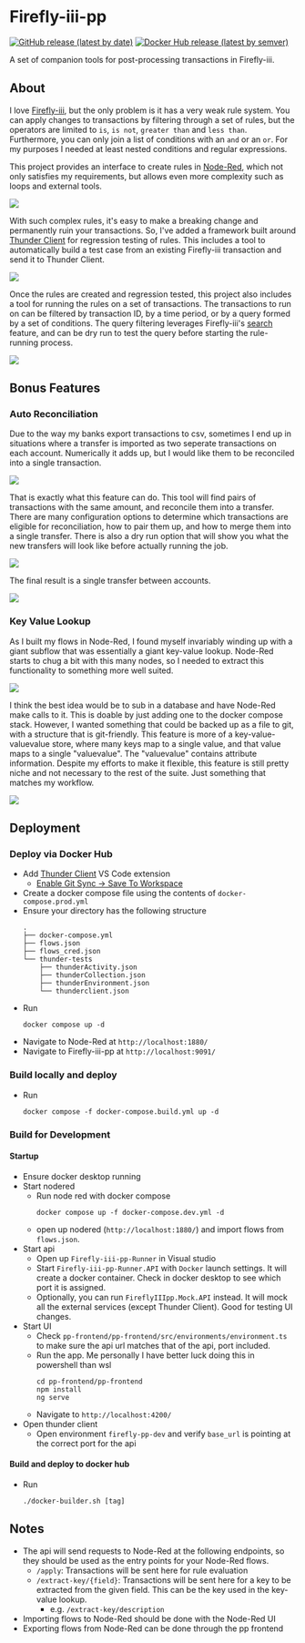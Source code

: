 # Firefly-iii-pp

[![GitHub release (latest by date)](https://img.shields.io/github/v/release/haondt/firefly-iii-pp)](https://github.com/haondt/firefly-iii-pp/releases/latest)
[![Docker Hub release (latest by semver)](https://img.shields.io/docker/v/haumea/fireflyiii-pp?label=docker%20hub&sort=semver)](https://hub.docker.com/r/haumea/fireflyiii-pp)

A set of companion tools for post-processing transactions in Firefly-iii.

## About

I love [Firefly-iii](https://github.com/firefly-iii/firefly-iii), but the only problem is it has a very weak rule system. You can apply changes to transactions by filtering through a set of rules, but the operators are limited to `is`, `is not`, `greater than` and `less than`. Furthermore, you can only join a list of conditions with an `and` or an `or`. For my purposes I needed at least nested conditions and regular expressions.

This project provides an interface to create rules in [Node-Red](https://nodered.org/), which not only satisfies my requirements, but allows even more complexity such as loops and external tools.

![](./assets/nr.png)

With such complex rules, it's easy to make a breaking change and permanently ruin your transactions. So, I've added a framework built around [Thunder Client](https://www.thunderclient.com/) for regression testing of rules. This includes a tool to automatically build a test case from an existing Firefly-iii transaction and send it to Thunder Client.

![](./assets/tndr.png)

Once the rules are created and regression tested, this project also includes a tool for running the rules on a set of transactions. The transactions to run on can be filtered by transaction ID, by a time period, or by a query formed by a set of conditions. The query filtering leverages Firefly-iii's [search](https://docs.firefly-iii.org/firefly-iii/pages-and-features/search/) feature, and can be dry run to test the query before starting the rule-running process.

![](./assets/ff3.png)

## Bonus Features

### Auto Reconciliation

Due to the way my banks export transactions to csv, sometimes I end up in situations where a transfer is imported as two seperate transactions on each account. Numerically it adds up, but I would like them to be reconciled into a single transaction.

![](./assets/rec1.png)

That is exactly what this feature can do. This tool will find pairs of transactions with the same amount, and reconcile them into a transfer. There are many configuration options to determine which transactions are eligible for reconciliation, how to pair them up, and how to merge them into a single transfer. There is also a dry run option that will show you what the new transfers will look like before actually running the job.

![](./assets/rec2.png)

The final result is a single transfer between accounts.

![](./assets/rec3.png)

### Key Value Lookup

As I built my flows in Node-Red, I found myself invariably winding up with a giant subflow that was essentially a giant key-value lookup. Node-Red starts to chug a bit with this many nodes, so I needed to extract this functionality to something more well suited.

![](./assets/kv1.png)

I think the best idea would be to sub in a database and have Node-Red make calls to it. This is doable by just adding one to the docker compose stack. However, I wanted something that could be backed up as a file to git, with a structure that is git-friendly. This feature is more of a key-value-valuevalue store, where many keys map to a single value, and that value maps to a single "valuevalue". The "valuevalue" contains attribute information. Despite my efforts to make it flexible, this feature is still pretty niche and not necessary to the rest of the suite. Just something that matches my workflow.

![](./assets/kv2.png)

## Deployment

### Deploy via Docker Hub
- Add [Thunder Client](https://marketplace.visualstudio.com/items?itemName=rangav.vscode-thunder-client) VS Code extension
  - [Enable Git Sync -> Save To Workspace](https://github.com/rangav/thunder-client-support#git-sync)
- Create a docker compose file using the contents of `docker-compose.prod.yml`
- Ensure your directory has the following structure
    ```
    .
    ├── docker-compose.yml
    ├── flows.json
    ├── flows_cred.json
    └── thunder-tests
        ├── thunderActivity.json
        ├── thunderCollection.json
        ├── thunderEnvironment.json
        └── thunderclient.json
    ```
- Run
    ```shell
    docker compose up -d
    ```
- Navigate to Node-Red at `http://localhost:1880/`
- Navigate to Firefly-iii-pp at `http://localhost:9091/`

### Build locally and deploy
- Run
    ```shell
    docker compose -f docker-compose.build.yml up -d
    ```

### Build for Development

#### Startup
- Ensure docker desktop running
- Start nodered
    - Run node red with docker compose
        ```shell
        docker compose up -f docker-compose.dev.yml -d
        ```
    - open up nodered (`http://localhost:1880/`) and import flows from `flows.json`.
- Start api
    - Open up `Firefly-iii-pp-Runner` in Visual studio
    - Start `Firefly-iii-pp-Runner.API` with `Docker` launch settings. It will create a docker container. Check in docker desktop to see which port it is assigned.
    - Optionally, you can run `FireflyIIIpp.Mock.API` instead. It will mock all the external services (except Thunder Client). Good for testing UI changes.
- Start UI
    - Check `pp-frontend/pp-frontend/src/environments/environment.ts` to make sure the api url matches that of the api, port included.
    - Run the app. Me personally I have better luck doing this in powershell than wsl
        ```shell
        cd pp-frontend/pp-frontend
        npm install
        ng serve
        ```
    - Navigate to `http://localhost:4200/`
- Open thunder client
    - Open environment `firefly-pp-dev` and verify `base_url` is pointing at the correct port for the api

#### Build and deploy to docker hub
- Run
    ```shell
    ./docker-builder.sh [tag]
    ```

## Notes
- The api will send requests to Node-Red at the following endpoints, so they should be used as the entry points for your Node-Red flows.
  - `/apply`: Transactions will be sent here for rule evaluation
  - `/extract-key/{field}`: Transactions will be sent here for a key to be extracted from the given field. This can be the key used in the key-value lookup.
    - e.g. `/extract-key/description`
- Importing flows to Node-Red should be done with the Node-Red UI
- Exporting flows from Node-Red can be done through the pp frontend